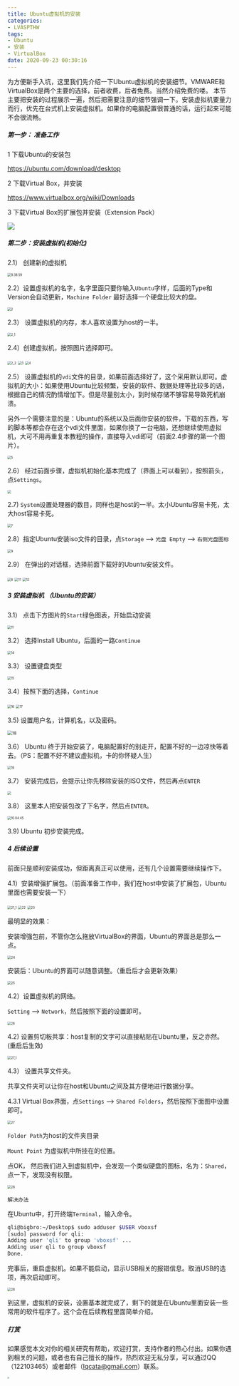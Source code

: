 ```yaml
---
title: Ubuntu虚拟机的安装
categories: 
- LVASPTHW
tags: 
- Ubuntu
- 安装
- VirtualBox
date: 2020-09-23 00:30:16
---
```




为方便新手入坑，这里我们先介绍一下Ubuntu虚拟机的安装细节。VMWARE和VirtualBox是两个主要的选择，前者收费，后者免费。当然介绍免费的喽。 本节主要把安装的过程展示一遍，然后把需要注意的细节强调一下。安装虚拟机要量力而行，优先在台式机上安装虚拟机。如果你的电脑配置很普通的话，运行起来可能不会很流畅。

##### 第一步： 准备工作

1 下载Ubuntu的安装包

https://ubuntu.com/download/desktop

2 下载Virtual Box，并安装

https://www.virtualbox.org/wiki/Downloads

3 下载Virtual Box的扩展包并安装（Extension Pack）

![](A22/VM_D.png)

##### 第二步：安装虚拟机(初始化)

2.1） 创建新的虚拟机

<img src="A22/1.png" alt=" 9.38.59" style="zoom:50%;" />

2.2）设置虚拟机的名字，名字里面只要你输入`Ubuntu`字样，后面的Type和Version会自动更新，`Machine Folder` 最好选择一个硬盘比较大的盘。 

<img src="A22/2.png" alt="2" style="zoom:50%;" />

2.3） 设置虚拟机的内存，本人喜欢设置为host的一半。

<img src="A22/2_1.png" alt="2_1" style="zoom:50%;" />

2.4）创建虚拟机，按照图片选择即可。

<img src="A22/2_2.png" alt="2_2" style="zoom:50%;" />

<img src="A22/3.png" alt="3" style="zoom:50%;" />

<img src="A22/4.png" alt="4" style="zoom:50%;" />

2.5） 设置虚拟机的`vdi`文件的目录，如果前面选择好了，这个采用默认即可。虚拟机的大小：如果使用Ubuntu比较频繁，安装的软件、数据处理等比较多的话，根据自己的情况酌情增加下。但是尽量别太小，到时候存储不够容易导致死机崩溃。

另外一个需要注意的是：Ubuntu的系统以及后面你安装的软件，下载的东西，写的脚本等都会存在这个vdi文件里面，如果你换了一台电脑，还想继续使用虚拟机，大可不用再重复本教程的操作，直接导入vdi即可（前面2.4步骤的第一个图片）。

<img src="A22/5.png" alt="5" style="zoom:50%;" />



2.6） 经过前面步骤，虚拟机初始化基本完成了（界面上可以看到），按照箭头，点`Settings`。

<img src="A22/6.png" style="zoom:50%;" />



2.7) `System`设置处理器的数目，同样也是host的一半。太小Ubuntu容易卡死，太大host容易卡死。

<img src="A22/7.png" alt="7" style="zoom:50%;" />

2.8）指定Ubuntu安装iso文件的目录，点`Storage` --> `光盘 Empty` --> `右侧光盘图标` 

<img src="A22/9.png" alt="9" style="zoom:50%;" />



2.9） 在弹出的对话框，选择前面下载好的Ubuntu安装文件。

<img src="A22/10.png" alt="8" style="zoom:50%;" />

<img src="A22/11.png" alt="11" style="zoom: 50%;" />



<img src="A22/12.png" alt="12" style="zoom:50%;" />



##### 3 安装虚拟机 （Ubuntu的安装）

3.1） 点击下方图片的`Start`绿色图表，开始启动安装

<img src="A22/13.png" alt="11" style="zoom:50%;" />



3.2） 选择Install Ubuntu，后面的一路`Continue`

<img src="A22/14.png" alt="14" style="zoom:50%;" />

3.3） 设置键盘类型

<img src="A22/15.png" alt="15" style="zoom:50%;" />



3.4）按照下面的选择，`Continue`

<img src="A22/16.png" alt="16" style="zoom:50%;" />



<img src="A22/17.png" alt="17" style="zoom:50%;" />

3.5) 设置用户名，计算机名，以及密码。

<img src="A22/18.png" alt="18" style="zoom: 67%;" />



3.6） Ubuntu 终于开始安装了，电脑配置好的别走开，配置不好的一边凉快等着去。（PS：配置不好不建议虚拟机，卡的你怀疑人生）

<img src="A22/19.png" alt="19" style="zoom:50%;" />



3.7） 安装完成后，会提示让你先移除安装的ISO文件，然后再点`ENTER`

<img src="A22/20.png" style="zoom:50%;" />



3.8） 这里本人把安装包改了下名字，然后点`ENTER`。

<img src="A22/21.png" alt=" 10.04.45" style="zoom:50%;" />

3.9) Ubuntu 初步安装完成。



##### 4 后续设置

前面只是顺利安装成功，但距离真正可以使用，还有几个设置需要继续操作下。

4.1）安装增强扩展包。（前面准备工作中，我们在host中安装了扩展包，Ubuntu里面也需要安装一下）

<img src="A22/21_1.png" alt="21_1" style="zoom:50%;" />

<img src="A22/22.png" alt="22" style="zoom:50%;" />

<img src="A22/23.png" alt="23" style="zoom:50%;" />



最明显的效果：

安装增强包前，不管你怎么拖放VirtualBox的界面，Ubuntu的界面总是那么一点。

<img src="A22/24.png" alt="24" style="zoom:50%;" />



安装后：Ubuntu的界面可以随意调整。（重启后才会更新效果）

<img src="A22/25.png" alt="25" style="zoom:50%;" />



4.2）设置虚拟机的网络。

`Setting` --> `Network`，然后按照下面的设置即可。

<img src="A22/26.png" alt="26" style="zoom:50%;" />



4.2) 设置剪切板共享：host复制的文字可以直接粘贴在Ubuntu里，反之亦然。(重启后生效)

<img src="A22/27_1.png" alt="27_1" style="zoom:50%;" />



4.3） 设置共享文件夹。

共享文件夹可以让你在host和Ubuntu之间及其方便地进行数据分享。

4.3.1 Virtual Box界面，点`Settings` --> `Shared Folders`，然后按照下面图中设置即可。



<img src="A22/27.png" alt="27" style="zoom:50%;" />



`Folder Path`为host的文件夹目录

`Mount Point` 为虚拟机中所挂在的位置。

点OK， 然后我们进入到虚拟机中，会发现一个类似硬盘的图标，名为：`Shared`，点一下，发现没有权限。

<img src="A22/28.png" alt="28" style="zoom:50%;" />



`解决办法`

在Ubuntu中，打开终端`Terminal`，输入命令。

```bash
qli@bigbro:~/Desktop$ sudo adduser $USER vboxsf 
[sudo] password for qli: 
Adding user 'qli' to group 'vboxsf' ...
Adding user qli to group vboxsf
Done.
```

完事后，重启虚拟机。如果不能启动，显示USB相关的报错信息。取消USB的选项，再次启动即可。

<img src="A22/29.png" alt="28" style="zoom:50%;" />



到这里，虚拟机的安装，设置基本就完成了，剩下的就是在Ubuntu里面安装一些常用的软件程序了。这个会在后续教程里面简单介绍。



##### 打赏

如果感觉本文对你的相关研究有帮助，欢迎打赏，支持作者的热心付出。如果你遇到相关的问题，或者也有自己擅长的操作，热烈欢迎无私分享，可以通过QQ（122103465）或者邮件（lqcata@gmail.com）联系。

<img src="A22/打赏码.jpg" style="zoom:25%;" />